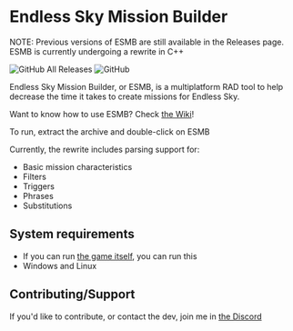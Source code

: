 # Endless Sky Mission Builder

NOTE: Previous versions of ESMB are still available in the Releases page. ESMB is currently undergoing a rewrite in C++

![GitHub All Releases](https://img.shields.io/github/downloads/shitwolfymakes/Endless-Sky-Mission-Builder/total?color=dark%20green&style=plastic)
![GitHub](https://img.shields.io/github/license/shitwolfymakes/Endless-Sky-Mission-Builder?style=plastic)

Endless Sky Mission Builder, or ESMB, is a multiplatform RAD tool to help decrease the time it takes to create missions for Endless Sky.

Want to know how to use ESMB? Check [the Wiki](https://github.com/shitwolfymakes/Endless-Sky-Mission-Builder/wiki)!

To run, extract the archive and double-click on ESMB

Currently, the rewrite includes parsing support for:
  - Basic mission characteristics
  - Filters
  - Triggers
  - Phrases
  - Substitutions

## System requirements
- If you can run [the game itself](https://github.com/endless-sky/endless-sky), you can run this 
- Windows and Linux

## Contributing/Support
If you'd like to contribute, or contact the dev, join me in [the Discord](https://discord.gg/MakYJSF)
